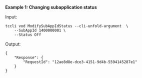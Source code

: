 **Example 1: Changing subapplication status**



Input: 

```
tccli vod ModifySubAppIdStatus --cli-unfold-argument  \
    --SubAppId 1400000001 \
    --Status Off
```

Output: 
```
{
    "Response": {
        "RequestId": "12ae8d8e-dce3-4151-9d4b-5594145287e1"
    }
}
```

